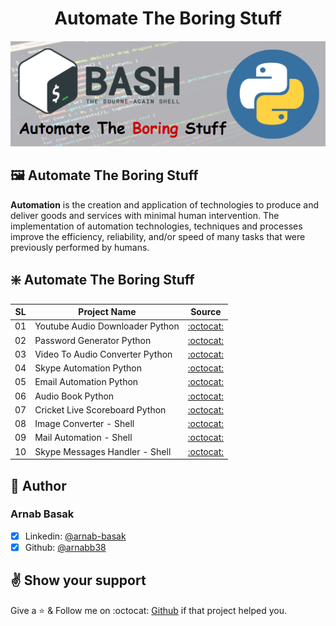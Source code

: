 # <center>Automate The Boring Stuff</center>

![Automate The Boring Stuff](automation.PNG)

## :framed_picture: Automate The Boring Stuff
**Automation** is the creation and application of technologies to produce and deliver goods and services with minimal human intervention. The implementation of automation technologies, techniques and processes improve the efficiency, reliability, and/or speed of many tasks that were previously performed by humans.

## :sparkle: Automate The Boring Stuff
SL | Project Name | Source
---|--------------|-------
01 | Youtube Audio Downloader Python | [:octocat:](https://github.com/arnabb38/youtube-audio-downloader-python)
02 | Password Generator Python | [:octocat:](https://github.com/arnabb38/password-generator-python)
03 | Video To Audio Converter Python | [:octocat:](https://github.com/arnabb38/video-to-audio-converter-python)
04 | Skype Automation Python | [:octocat:](https://github.com/arnabb38/skype-automation-python)
05 | Email Automation Python | [:octocat:](https://github.com/arnabb38/email-automation-python)
06 | Audio Book Python | [:octocat:](https://github.com/arnabb38/audio-book-python)
07 | Cricket Live Scoreboard Python | [:octocat:](https://github.com/arnabb38/cricket-live-scoreboard-python)
08 | Image Converter - Shell | [:octocat:](https://github.com/arnabb38/image-converter)
09 | Mail Automation - Shell | [:octocat:](https://github.com/arnabb38/mail-automation)
10 | Skype Messages Handler - Shell | [:octocat:](https://github.com/arnabb38/skype-messages)


## :bust_in_silhouette: Author
### Arnab Basak
- [x] Linkedin: [@arnab-basak](https://linkedin.com/in/arnab-basak)
- [x] Github: [@arnabb38](https://github.com/arnabb38)

## :v: Show your support
Give a :star: & Follow me on :octocat: [Github](https://github.com/arnabb38) if that project helped you.
